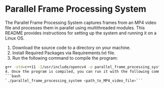 # Parallel Frame Processing System

The Parallel Frame Processing System captures frames from an MP4 video file and processes them in parallel using multithreaded modules. This README provides instructions for setting up the system and running it on a Linux OS.

1. Download the source code to a directory on your machine.
2. Install Required Packages via Requirements.txt file.
3. Run the following command to compile the program:
```bash
g++ -std=c++11 -I/usr/include/opencv4 -o parallel_frame_processing_system main.cpp SystemApplication.cpp FrameCapture.cpp FastModule.cpp SlowModule.cpp ProcessingModule.cpp Logger.cpp -lopencv_core -lopencv_videoio -lopencv_imgcodecs -lopencv_highgui```
4. Once the program is compiled, you can run it with the following command:
```bash
`./parallel_frame_processing_system <path_to_MP4_video_file>```